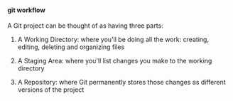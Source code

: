 #### git workflow

A Git project can be thought of as having three parts:

1. A Working Directory: where you'll be doing all the work: creating, editing, deleting and organizing files

2. A Staging Area: where you'll list changes you make to the working directory

3. A Repository: where Git permanently stores those changes as different versions of the project

